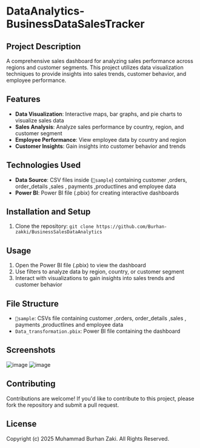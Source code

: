 # DataAnalytics-BusinessDataSalesTracker

## Project Description
A comprehensive sales dashboard for analyzing sales performance across regions and customer segments. This project utilizes data visualization techniques to provide insights into sales trends, customer behavior, and employee performance.

## Features
* **Data Visualization**: Interactive maps, bar graphs, and pie charts to visualize sales data
* **Sales Analysis**: Analyze sales performance by country, region, and customer segment
* **Employee Performance**: View employee data by country and region
* **Customer Insights**: Gain insights into customer behavior and trends

## Technologies Used
* **Data Source**: CSV files inside (`📁sample`) containing customer ,orders, order_details ,sales , payments ,productlines and employee data
* **Power BI**: Power BI file (.pbix) for creating interactive dashboards

## Installation and Setup
1. Clone the repository: `git clone https://github.com/Burhan-zakki/BusinessSalesDataAnalytics`

## Usage
1. Open the Power BI file (.pbix) to view the dashboard
2. Use filters to analyze data by region, country, or customer segment
3. Interact with visualizations to gain insights into sales trends and customer behavior

## File Structure
* `📁sample`: CSVs file containing customer ,orders, order_details ,sales , payments ,productlines and employee data
* `Data_transformation.pbix`: Power BI file containing the dashboard

## Screenshots
![image](https://github.com/user-attachments/assets/3c853fd0-fd20-4cf8-af2a-e32726ac86b9)
![image](https://github.com/user-attachments/assets/b305df8f-c943-4c9a-9d2f-0badc4e010c0)



## Contributing
Contributions are welcome! If you'd like to contribute to this project, please fork the repository and submit a pull request.

## License
Copyright (c) 2025 Muhammad Burhan Zaki. All Rights Reserved.
